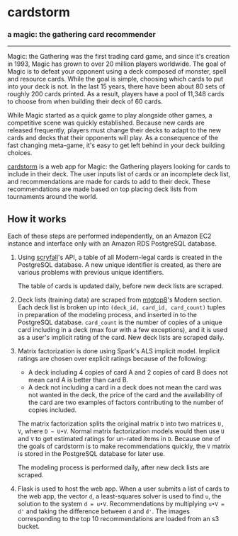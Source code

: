 # cardstorm
### a magic: the gathering card recommender
***

Magic: the Gathering was the first trading card game, and since it's creation in 1993, Magic has grown to over 20 million players worldwide. The goal of Magic is to defeat your opponent using a deck composed of monster, spell and resource cards. While the goal is simple, choosing which cards to put into your deck is not. In the last 15 years, there have been about 80 sets of roughly 200 cards printed. As a result, players have a pool of 11,348 cards to choose from when building their deck of 60 cards.

While Magic started as a quick game to play alongside other games, a competitive scene was quickly established. Because new cards are released frequently, players must change their decks to adapt to the new cards and decks that their opponents will play. As a consequence of the fast changing meta-game, it's easy to get left behind in your deck building choices.

[cardstorm](http://www.cardstorm.me) is a web app for Magic: the Gathering players looking for cards to include in their deck. The user inputs list of cards or an incomplete deck list, and recommendations are made for cards to add to their deck. These recommendations are made based on top placing deck lists from tournaments around the world.

## How it works
Each of these steps are performed independently, on an Amazon EC2 instance and interface only with an Amazon RDS PostgreSQL database.

1. Using [scryfall](https://scryfall.com)'s API, a table of all Modern-legal cards is created in the PostgreSQL database. A new unique identifier is created, as there are various problems with previous unique identifiers. 

	The table of cards is updated daily, before new deck lists are scraped.

2. Deck lists (training data) are scraped from [mtgtop8](http://mtgtop8.com)'s Modern section. Each deck list is broken up into `(deck_id, card_id, card_count)` tuples in preparation of the modeling process, and inserted in to the PostgreSQL database. `card_count` is the number of copies of a unique card including in a deck (max four with a few exceptions), and it is used as a user's implicit rating of the card.
	New deck lists are scraped daily.

3. Matrix factorization is done using Spark's ALS implicit model. Implicit ratings are chosen over explicit ratings because of the following:
	* A deck including 4 copies of card A and 2 copies of card B does not mean card A is better than card B.
	* A deck not including a card in a deck does not mean the card was not wanted in the deck, the price of the card and the availability of the card are two examples of factors contributing to the number of copies included.

	The matrix factorization splits the original matrix `D` into two matrices `U, V`, where `D ~ U•V`. Normal matrix factorization models would then use `U` and `V` to get estimated ratings for un-rated items in `D`. Because one of the goals of cardstorm is to make recommendations quickly, the `V` matrix is stored in the PostgreSQL database for later use.
   
   The modeling process is performed daily, after new deck lists are scraped.
   
4. Flask is used to host the web app. When a user submits a list of cards to the web app, the vector `d`, a least-squares solver is used to find `u`, the solution to the system `d = u•V`. Recommendations by multiplying `u•V = d'` and taking the difference between `d` and `d'`. The images corresponding to the top 10 recommendations are loaded from an s3 bucket.








